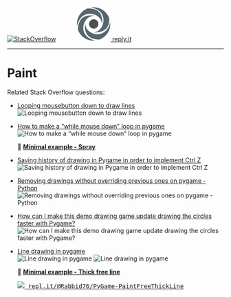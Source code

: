 [![StackOverflow](https://stackexchange.com/users/flair/7322082.png)](https://stackoverflow.com/users/5577765/rabbid76?tab=profile) &nbsp;&nbsp;&nbsp;&nbsp;&nbsp;&nbsp;&nbsp;&nbsp;&nbsp;&nbsp; [![reply.it](../../resource/logo/Repl_it_logo_80.png) reply.it](https://repl.it/repls/folder/PyGame%20Examples)

---

# Paint

Related Stack Overflow questions:

- [Looping mousebutton down to draw lines](https://stackoverflow.com/questions/55477799/looping-mousebutton-down-to-draw-lines/55478174#55478174)  
  ![Looping mousebutton down to draw lines](https://i.stack.imgur.com/3qL0b.gif)

- [How to make a “while mouse down” loop in pygame](https://stackoverflow.com/questions/54666587/how-to-make-a-while-mouse-down-loop-in-pygame/54667247#54667247)  
  ![How to make a “while mouse down” loop in pygame](https://i.stack.imgur.com/G4RML.gif)

  :scroll: **[Minimal example - Spray](../../examples/minimal_examples/pygame_minimal_paint_spray.py)**

- [Saving history of drawing in Pygame in order to implement Ctrl Z](https://stackoverflow.com/questions/61295811/saving-history-of-drawing-in-pygame-in-order-to-implement-ctrl-z/61296440#61296440)  
![Saving history of drawing in Pygame in order to implement Ctrl Z](https://i.stack.imgur.com/snmsK.gif)

- [Removing drawings without overriding previous ones on pygame -Python](https://stackoverflow.com/questions/61309564/removing-drawings-without-overriding-previous-ones-on-pygame-python/61310016#61310016)  
  ![Removing drawings without overriding previous ones on pygame -Python](https://i.stack.imgur.com/xChjD.gif)

- [How can I make this demo drawing game update drawing the circles faster with Pygame?](https://stackoverflow.com/questions/60284620/how-can-i-make-this-demo-drawing-game-update-drawing-the-circles-faster-with-pyg/60285364#60285364)  
  ![How can I make this demo drawing game update drawing the circles faster with Pygame?](https://i.stack.imgur.com/mojlK.gif)

- [Line drawing in pygame](https://stackoverflow.com/questions/66491982/line-drawing-in-pygame/66492121#66492121)  
  ![Line drawing in pygame](https://i.stack.imgur.com/1UvQk.png)
  ![Line drawing in pygame](https://i.stack.imgur.com/m5pRI.gif)

  :scroll: **[Minimal example - Thick free line](../../examples/minimal_examples/pygame_minimal_paint_free_line_1.py)**

  <kbd>[![](https://i.stack.imgur.com/5jD0C.png) repl.it/@Rabbid76/PyGame-PaintFreeThickLine](https://replit.com/@Rabbid76/PyGame-PaintFreeThickLine#main.py)</kbd>
